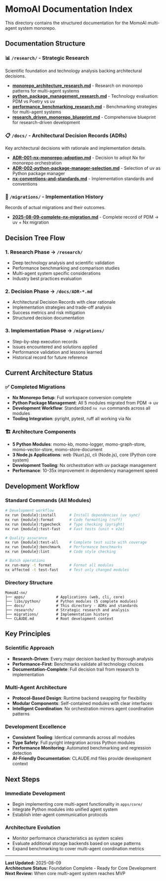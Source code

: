 # MomoAI Documentation Index

This directory contains the structured documentation for the MomoAI multi-agent system monorepo.

## Documentation Structure

### 📊 `/research/` - Strategic Research
Scientific foundation and technology analysis backing architectural decisions.

- **[monorepo_architecture_research.md](../research/monorepo_architecture_research.md)** - Research on monorepo patterns for multi-agent systems
- **[python_package_management_research.md](../research/python_package_management_research.md)** - Technology evaluation: PDM vs Poetry vs uv
- **[performance_benchmarking_research.md](../research/performance_benchmarking_research.md)** - Benchmarking strategies for multi-agent systems
- **[research_driven_monorepo_blueprint.md](../research/research_driven_monorepo_blueprint.md)** - Comprehensive blueprint for research-driven development

### 📋 `/docs/` - Architectural Decision Records (ADRs)
Key architectural decisions with rationale and implementation details.

- **[ADR-001-nx-monorepo-adoption.md](ADR-001-nx-monorepo-adoption.md)** - Decision to adopt Nx for monorepo orchestration
- **[ADR-002-python-package-manager-selection.md](ADR-002-python-package-manager-selection.md)** - Selection of uv as Python package manager
- **[nx-conventions-and-standards.md](nx-conventions-and-standards.md)** - Implementation standards and conventions

### 🔄 `/migrations/` - Implementation History  
Records of actual migrations and their outcomes.

- **[2025-08-09-complete-nx-migration.md](../migrations/2025-08-09-complete-nx-migration.md)** - Complete record of PDM → uv + Nx migration

## Decision Tree Flow

### 1. Research Phase → `/research/`
- Deep technology analysis and scientific validation
- Performance benchmarking and comparison studies
- Multi-agent system specific considerations
- Industry best practices evaluation

### 2. Decision Phase → `/docs/ADR-*.md`
- Architectural Decision Records with clear rationale
- Implementation strategies and trade-off analysis
- Success metrics and risk mitigation
- Structured decision documentation

### 3. Implementation Phase → `/migrations/`
- Step-by-step execution records
- Issues encountered and solutions applied
- Performance validation and lessons learned
- Historical record for future reference

## Current Architecture Status

### ✅ Completed Migrations
- **Nx Monorepo Setup**: Full workspace conversion complete
- **Python Package Management**: All 5 modules migrated from PDM → uv
- **Development Workflow**: Standardized `nx run` commands across all modules
- **Tooling Integration**: pyright, pytest, ruff all working via Nx

### 🏗️ Architecture Components
- **5 Python Modules**: momo-kb, momo-logger, momo-graph-store, momo-vector-store, momo-store-document
- **3 Node.js Applications**: web (Nuxt.js), cli (Node.js), core (Python core system)
- **Development Tooling**: Nx orchestration with uv package management
- **Performance**: 10-35x improvement in dependency management speed

## Development Workflow

### Standard Commands (All Modules)
```bash
# Development workflow
nx run {module}:install      # Install dependencies (uv sync)
nx run {module}:format       # Code formatting (ruff)
nx run {module}:typecheck    # Type checking (pyright)
nx run {module}:test-fast    # Fast tests (unit + e2e)

# Quality assurance
nx run {module}:test-all     # Complete test suite with coverage
nx run {module}:benchmark    # Performance benchmarks
nx run {module}:lint         # Code style checking

# Batch operations
nx run-many -t format        # Format all modules
nx affected -t test-fast     # Test only changed modules
```

### Directory Structure
```
MomoAI-nx/
├── apps/              # Applications (web, cli, core)
├── libs/python/       # Python modules (5 complete modules)
├── docs/              # This directory - ADRs and standards
├── research/          # Strategic research and analysis
├── migrations/        # Implementation history
└── CLAUDE.md          # Root development context
```

## Key Principles

### Scientific Approach
- **Research-Driven**: Every major decision backed by thorough analysis
- **Performance-First**: Benchmarks validate all technology choices
- **Documentation-Complete**: Full decision trail from research to implementation

### Multi-Agent Architecture
- **Protocol-Based Design**: Runtime backend swapping for flexibility
- **Modular Components**: Self-contained modules with clear interfaces
- **Intelligent Coordination**: Nx orchestration mirrors agent coordination patterns

### Development Excellence
- **Consistent Tooling**: Identical commands across all modules
- **Type Safety**: Full pyright integration across Python modules
- **Performance Monitoring**: Automated benchmarking and regression detection
- **AI-Friendly Documentation**: CLAUDE.md files provide development context

## Next Steps

### Immediate Development
- Begin implementing core multi-agent functionality in `apps/core/`
- Integrate Python modules into unified agent system
- Establish inter-agent communication protocols

### Architecture Evolution
- Monitor performance characteristics as system scales
- Evaluate additional storage backends based on usage patterns
- Expand benchmarking to cover multi-agent coordination metrics

---

**Last Updated:** 2025-08-09  
**Architecture Status:** Foundation Complete - Ready for Core Development  
**Next Review:** When core multi-agent system reaches MVP